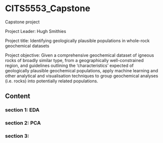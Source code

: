 # CITS5553_Capstone
Capstone project

Project Leader: Hugh Smithies

Project title: Identifying geologically plausible populations in whole-rock geochemical
datasets

Project objective: Given a comprehensive geochemical dataset of igneous rocks of
broadly similar type, from a geographically well-constrained region, and guidelines
outlining the ‘characteristics’ expected of geologically plausible geochemical
populations, apply machine learning and other analytical and visualisation techniques to
group geochemical analyses (i.e. rocks) into potentially related populations.

## Content

### section 1: EDA

### section 2: PCA

### section 3: 
